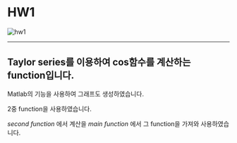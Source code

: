 # HW1

![hw1](https://user-images.githubusercontent.com/31590051/48899131-06b59700-ee92-11e8-9e7c-294066aed283.jpg)

---

## Taylor series를 이용하여 cos함수를 계산하는 function입니다.

Matlab의 기능을 사용하여 그래프도 생성하였습니다.

2중 function을 사용하였습니다.

*second function* 에서 계산을 
*main function* 에서 그 function을 가져와 사용하였습니다. 
